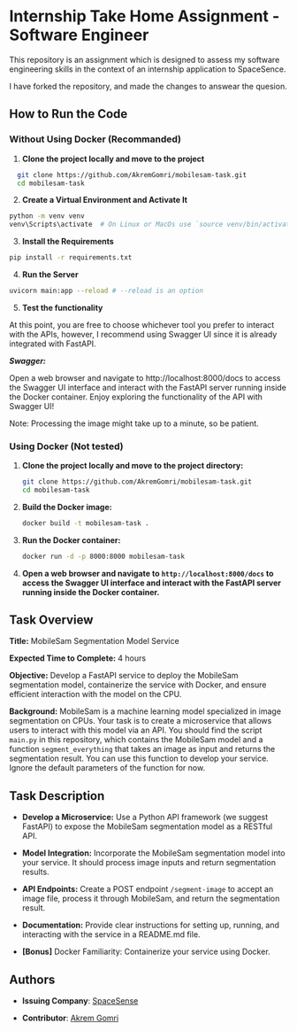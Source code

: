# Internship Take Home Assignment - Software Engineer

This repository is an assignment which is designed to assess my software engineering skills in the context of an internship application to SpaceSence.

I have forked the repository, and made the changes to answear the quesion.

## How to Run the Code

### Without Using Docker (Recommanded)

1. **Clone the project locally and move to the project**

```bash
  git clone https://github.com/AkremGomri/mobilesam-task.git
  cd mobilesam-task
```

2. **Create a Virtual Environment and Activate It**

```bash
python -m venv venv
venv\Scripts\activate  # On Linux or MacOs use `source venv/bin/activate`
```

3. **Install the Requirements**

```bash
pip install -r requirements.txt
```

4. **Run the Server**
```bash
uvicorn main:app --reload # --reload is an option
```

5. **Test the functionality**
   
At this point, you are free to choose whichever tool you prefer to interact with the APIs, however, I recommend using Swagger UI since it is already integrated with FastAPI.

***Swagger:***

Open a web browser and navigate to http://localhost:8000/docs to access the Swagger UI interface and interact with the FastAPI server running inside the Docker container.
Enjoy exploring the functionality of the API with Swagger UI!

Note: Processing the image might take up to a minute, so be patient.

### Using Docker (Not tested)

1. **Clone the project locally and move to the project directory:**
    ```bash
    git clone https://github.com/AkremGomri/mobilesam-task.git
    cd mobilesam-task
    ```

2. **Build the Docker image:**
    ```bash
    docker build -t mobilesam-task .
    ```

3. **Run the Docker container:**
    ```bash
    docker run -d -p 8000:8000 mobilesam-task
    ```

4. **Open a web browser and navigate to `http://localhost:8000/docs` to access the Swagger UI interface and interact with the FastAPI server running inside the Docker container.**

## Task Overview

**Title:** MobileSam Segmentation Model Service

**Expected Time to Complete:** 4 hours

**Objective:** Develop a FastAPI service to deploy the MobileSam segmentation model, containerize the service with Docker, and ensure efficient interaction with the model on the CPU.

**Background:**
MobileSam is a machine learning model specialized in image segmentation on CPUs. Your task is to create a microservice that allows users to interact with this model via an API. You should find the script `main.py` in this repository, which contains the MobileSam model and a function `segment_everything` that takes an image as input and returns the segmentation result. You can use this function to develop your service. Ignore the default parameters of the function for now.

## Task Description

- **Develop a Microservice:** Use a Python API framework (we suggest FastAPI) to expose the MobileSam segmentation model as a RESTful API.
  
- **Model Integration:** Incorporate the MobileSam segmentation model into your service. It should process image inputs and return segmentation results.
  
- **API Endpoints:** Create a POST endpoint `/segment-image` to accept an image file, process it through MobileSam, and return the segmentation result.
  
- **Documentation:** Provide clear instructions for setting up, running, and interacting with the service in a README.md file.

- **[Bonus]** Docker Familiarity: Containerize your service using Docker.


## Authors

- **Issuing Company**: [SpaceSense](https://github.com/rohan-spacesense)

- **Contributor**: [Akrem Gomri](https://github.com/AkremGomri/)

